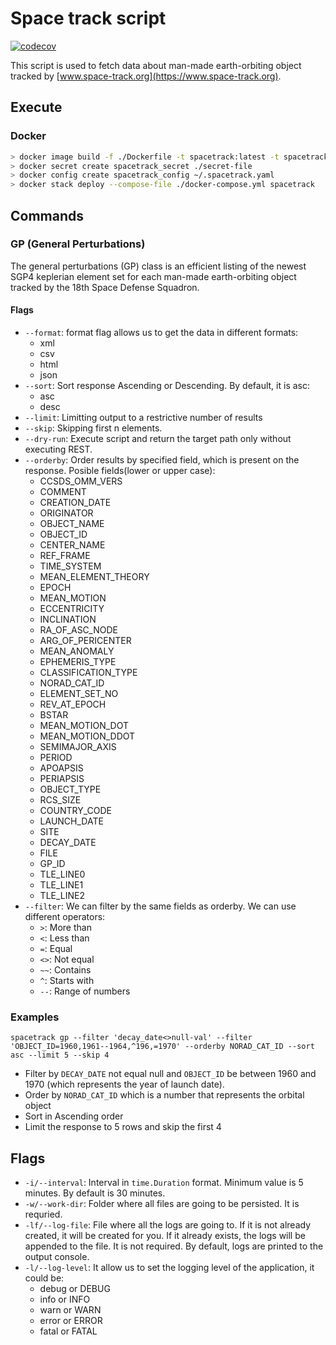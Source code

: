 # Space track script
[![codecov](https://codecov.io/gh/MrTimeout/spacetrack/branch/master/graph/badge.svg?token=FP09KOGVN6)](https://codecov.io/gh/MrTimeout/spacetrack)

This script is used to fetch data about man-made earth-orbiting object tracked by [www.space-track.org](https://www.space-track.org).

## Execute

### Docker

```sh
> docker image build -f ./Dockerfile -t spacetrack:latest -t spacetrack:0.0.1-SNAPSHOT --no-cache --target pre .
> docker secret create spacetrack_secret ./secret-file
> docker config create spacetrack_config ~/.spacetrack.yaml
> docker stack deploy --compose-file ./docker-compose.yml spacetrack
```

## Commands

### GP (General Perturbations)

The general perturbations (GP) class is an efficient listing of the newest SGP4 keplerian element set for each man-made earth-orbiting object tracked by the 18th Space Defense Squadron.

#### Flags

- `--format`: format flag allows us to get the data in different formats:
	+ xml
	+ csv
	+ html
	+ json
- `--sort`: Sort response Ascending or Descending. By default, it is asc:
	+ asc
	+ desc
- `--limit`: Limitting output to a restrictive number of results
- `--skip`: Skipping first n elements.
- `--dry-run`: Execute script and return the target path only without executing REST.
- `--orderby`: Order results by specified field, which is present on the response. Posible fields(lower or upper case):
	+ CCSDS_OMM_VERS
	+ COMMENT
	+ CREATION_DATE
	+ ORIGINATOR
	+ OBJECT_NAME
	+ OBJECT_ID
	+ CENTER_NAME
	+ REF_FRAME
	+ TIME_SYSTEM
	+ MEAN_ELEMENT_THEORY
	+ EPOCH
	+ MEAN_MOTION
	+ ECCENTRICITY
	+ INCLINATION
	+ RA_OF_ASC_NODE
	+ ARG_OF_PERICENTER
	+ MEAN_ANOMALY
	+ EPHEMERIS_TYPE
	+ CLASSIFICATION_TYPE
	+ NORAD_CAT_ID
	+ ELEMENT_SET_NO
	+ REV_AT_EPOCH
	+ BSTAR
	+ MEAN_MOTION_DOT
	+ MEAN_MOTION_DDOT
	+ SEMIMAJOR_AXIS
	+ PERIOD
	+ APOAPSIS
	+ PERIAPSIS
	+ OBJECT_TYPE
	+ RCS_SIZE
	+ COUNTRY_CODE
	+ LAUNCH_DATE
	+ SITE
	+ DECAY_DATE
	+ FILE
	+ GP_ID
	+ TLE_LINE0
	+ TLE_LINE1
	+ TLE_LINE2
- `--filter`: We can filter by the same fields as orderby. We can use different operators:
	+ `>`: More than
	+ `<`: Less than
	+ `=`: Equal
	+ `<>`: Not equal
	+ `~~`: Contains
	+ `^`: Starts with
	+ `--`: Range of numbers

### Examples

`spacetrack gp --filter 'decay_date<>null-val' --filter 'OBJECT_ID=1960,1961--1964,^196,=1970' --orderby NORAD_CAT_ID --sort asc --limit 5 --skip 4`

- Filter by `DECAY_DATE` not equal null and `OBJECT_ID` be between 1960 and 1970 (which represents the year of launch date).
- Order by `NORAD_CAT_ID` which is a number that represents the orbital object
- Sort in Ascending order
- Limit the response to 5 rows and skip the first 4

## Flags

- `-i/--interval`: Interval in `time.Duration` format. Minimum value is 5 minutes. By default is 30 minutes.
- `-w/--work-dir`: Folder where all files are going to be persisted. It is requried.
- `-lf/--log-file`: File where all the logs are going to. If it is not already created, it will be created for you. If it already exists, the logs will be appended to the file. It is not required. By default, logs are printed to the output console.
- `-l/--log-level`: It allow us to set the logging level of the application, it could be:
	+ debug or DEBUG
	+ info or INFO
	+ warn or WARN
	+ error or ERROR
	+ fatal or FATAL
